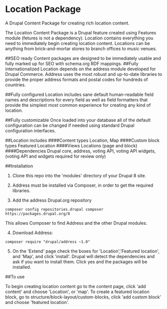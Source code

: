 # Location Package
A Drupal Content Package for creating rich location content.

The Location Content Package is a Drupal feature created using Features module (fetures is not a dependency). Location contains everything you need to immediately begin creating location content. Locations can be anything from brick-and-mortar stores to branch offices to music venues.

##SEO ready
Content packages are designed to be immediately usable and fully marked up for SEO with schema.org RDF mappings. 
##Fully internationalized
Location depends on the address module developed for Drupal Commerce. Address uses the most robust and up-to-date libraries to provide the proper address formats and postal codes for hundreds of countries.

##Fully configured
Location includes sane default human-readable field names and descriptions for every field as well as field formatters that provide the simplest most common experience for creating any kind of location.

##Fully customizable
Once loaded into your database all of the default configuration can be changed if needed using standard Drupal configuration interfaces.

##Location includes 
####Content types
Location, Map
####Custom block types
Featured Location
####Views
Locations (page and block)
####Dependencies
Drupal core, address, voting API, voting API widgets, (voting API and widgets required for review only)

##Installation

1. Clone this repo into the 'modules' directory of your Drupal 8 site.

2. Address must be installed via Composer, in order to get the required libraries.

3. Add the address Drupal.org repository

```
composer config repositories.drupal composer https://packages.drupal.org/8
```
  This allows Composer to find Address and the other Drupal modules.

4. Download Address:

```
composer require "drupal/address ~1.0"
```
5. On the 'Extend' page check the boxes for 'Location','Featured location', and 'Map', and click 'install'. Drupal will detect the dependencies and ask if you want to install them. Click yes and the packages will be installed. 

##To use

To begin creating location content go to the content page, click 'add content' and choose 'Location', or 'map'. To create a featured location block, go to structure/block-layout/custom-blocks, click 'add custom block' and choose 'featured location'.






